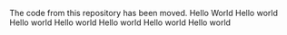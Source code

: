 The code from this repository has been moved.
Hello World
Hello world
Hello world
Hello world
Hello world
Hello world
Hello world
